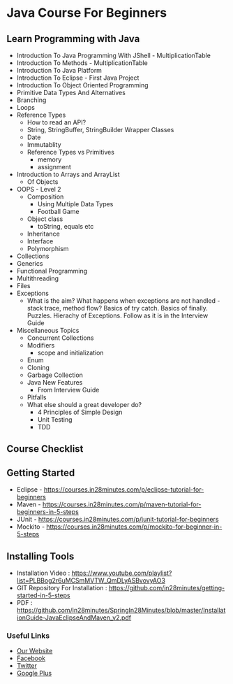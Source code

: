 # Java Course For Beginners

## Learn Programming with Java
- Introduction To Java Programming With JShell - MultiplicationTable
- Introduction To Methods - MultiplicationTable
- Introduction To Java Platform
- Introduction To Eclipse - First Java Project
- Introduction To Object Oriented Programming
- Primitive Data Types And Alternatives
- Branching 
- Loops
- Reference Types 
  - How to read an API?
  - String, StringBuffer, StringBuilder Wrapper Classes
  - Date
  - Immutablity
  - Reference Types vs Primitives
      - memory
      - assignment
- Introduction to Arrays and ArrayList
  - Of Objects
- OOPS - Level 2
  - Composition
    - Using Multiple Data Types
    - Football Game
  - Object class
     - toString, equals etc
  - Inheritance
  - Interface
  - Polymorphism
- Collections 
- Generics
- Functional Programming
- Multithreading
- Files
- Exceptions
  - What is the aim? What happens when exceptions are not handled - stack trace, method flow?  Basics of try catch. Basics of finally. Puzzles. Hierachy of Exceptions. Follow as it is in the Interview Guide
- Miscellaneous Topics
  - Concurrent Collections
  - Modifiers
    - scope and initialization
  - Enum
  - Cloning
  - Garbage Collection
  - Java New Features
    - From Interview Guide
  - Pitfalls
  - What else should a great developer do?
    - 4 Principles of Simple Design
    - Unit Testing
    - TDD

## Course Checklist

## Getting Started
- Eclipse - https://courses.in28minutes.com/p/eclipse-tutorial-for-beginners
- Maven - https://courses.in28minutes.com/p/maven-tutorial-for-beginners-in-5-steps
- JUnit - https://courses.in28minutes.com/p/junit-tutorial-for-beginners
- Mockito - https://courses.in28minutes.com/p/mockito-for-beginner-in-5-steps

## Installing Tools
- Installation Video : https://www.youtube.com/playlist?list=PLBBog2r6uMCSmMVTW_QmDLyASBvovyAO3
- GIT Repository For Installation : https://github.com/in28minutes/getting-started-in-5-steps
- PDF : https://github.com/in28minutes/SpringIn28Minutes/blob/master/InstallationGuide-JavaEclipseAndMaven_v2.pdf

  
### Useful Links
- [Our Website](http://www.in28minutes.com)
- [Facebook](http://facebook.com/in28minutes)
- [Twitter](http://twitter.com/in28minutes)
- [Google Plus](https://plus.google.com/u/3/110861829188024231119)
